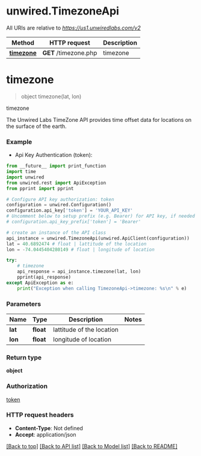# unwired.TimezoneApi

All URIs are relative to *https://us1.unwiredlabs.com/v2*

Method | HTTP request | Description
------------- | ------------- | -------------
[**timezone**](TimezoneApi.md#timezone) | **GET** /timezone.php | timezone


# **timezone**
> object timezone(lat, lon)

timezone

The Unwired Labs TimeZone API provides time offset data for locations on the surface of the earth.

### Example

* Api Key Authentication (token): 
```python
from __future__ import print_function
import time
import unwired
from unwired.rest import ApiException
from pprint import pprint

# Configure API key authorization: token
configuration = unwired.Configuration()
configuration.api_key['token'] = 'YOUR_API_KEY'
# Uncomment below to setup prefix (e.g. Bearer) for API key, if needed
# configuration.api_key_prefix['token'] = 'Bearer'

# create an instance of the API class
api_instance = unwired.TimezoneApi(unwired.ApiClient(configuration))
lat = 40.6892474 # float | lattitude of the location
lon = -74.0445404280149 # float | longitude of location

try:
    # timezone
    api_response = api_instance.timezone(lat, lon)
    pprint(api_response)
except ApiException as e:
    print("Exception when calling TimezoneApi->timezone: %s\n" % e)
```

### Parameters

Name | Type | Description  | Notes
------------- | ------------- | ------------- | -------------
 **lat** | **float**| lattitude of the location | 
 **lon** | **float**| longitude of location | 

### Return type

**object**

### Authorization

[token](../README.md#token)

### HTTP request headers

 - **Content-Type**: Not defined
 - **Accept**: application/json

[[Back to top]](#) [[Back to API list]](../README.md#documentation-for-api-endpoints) [[Back to Model list]](../README.md#documentation-for-models) [[Back to README]](../README.md)

